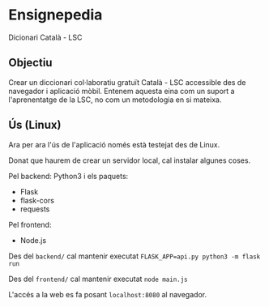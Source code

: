 # Ensignepedia
Dicionari Català - LSC

## Objectiu
Crear un diccionari col·laboratiu gratuït Català - LSC accessible des de navegador i aplicació mòbil.
Entenem aquesta eina com un suport a l'aprenentatge de la LSC, no com un metodologia en si mateixa.

## Ús (Linux)
Ara per ara l'ús de l'aplicació només està testejat des de Linux.

Donat que haurem de crear un servidor local, cal instalar algunes coses.

Pel backend:
Python3 i els paquets:
* Flask
* flask-cors
* requests

Pel frontend:
* Node.js

Des del `backend/` cal mantenir executat `FLASK_APP=api.py python3 -m flask run`

Des del `frontend/` cal mantenir executat `node main.js`

L'accés a la web es fa posant `localhost:8080` al navegador.
